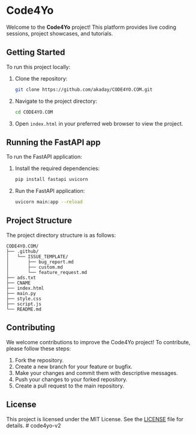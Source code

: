 # Code4Yo

Welcome to the **Code4Yo** project! This platform provides live coding sessions, project showcases, and tutorials.

## Getting Started

To run this project locally:
1. Clone the repository:
   ```bash
   git clone https://github.com/akaday/CODE4YO.COM.git
   ```
2. Navigate to the project directory:
   ```bash
   cd CODE4YO.COM
   ```
3. Open `index.html` in your preferred web browser to view the project.

## Running the FastAPI app

To run the FastAPI application:
1. Install the required dependencies:
   ```bash
   pip install fastapi uvicorn
   ```
2. Run the FastAPI application:
   ```bash
   uvicorn main:app --reload
   ```

## Project Structure

The project directory structure is as follows:
```
CODE4YO.COM/
├── .github/
│   └── ISSUE_TEMPLATE/
│       ├── bug_report.md
│       ├── custom.md
│       └── feature_request.md
├── ads.txt
├── CNAME
├── index.html
├── main.py
├── style.css
├── script.js
└── README.md
```

## Contributing

We welcome contributions to improve the Code4Yo project! To contribute, please follow these steps:
1. Fork the repository.
2. Create a new branch for your feature or bugfix.
3. Make your changes and commit them with descriptive messages.
4. Push your changes to your forked repository.
5. Create a pull request to the main repository.

## License

This project is licensed under the MIT License. See the [LICENSE](LICENSE) file for details.
#   c o d e 4 y o - v 2  
 